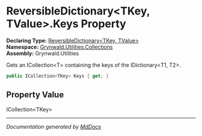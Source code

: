﻿<!--  
  <auto-generated>   
    The contents of this file were generated by a tool.  
    Changes to this file may be list if the file is regenerated  
  </auto-generated>   
-->

# ReversibleDictionary\<TKey, TValue\>.Keys Property

**Declaring Type:** [ReversibleDictionary\<TKey, TValue\>](../index.md)  
**Namespace:** [Grynwald.Utilities.Collections](../../index.md)  
**Assembly:** Grynwald.Utilities

Gets an ICollection\<T\> containing the keys of the IDictionary\<T1, T2\>.

```csharp
public ICollection<TKey> Keys { get; }
```

## Property Value

ICollection\<TKey\>

___

*Documentation generated by [MdDocs](https://github.com/ap0llo/mddocs)*
